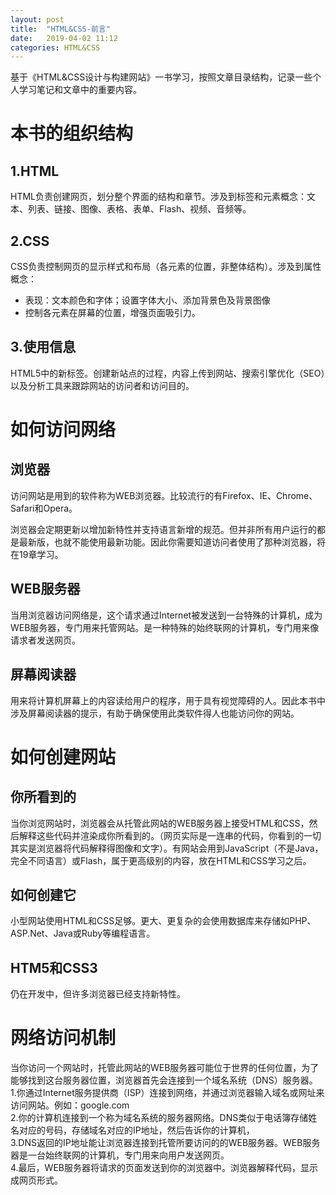 ```yaml
---
layout: post
title:  "HTML&CSS-前言"
date:   2019-04-02 11:12
categories: HTML&CSS
---
```


基于《HTML&CSS设计与构建网站》一书学习，按照文章目录结构，记录一些个人学习笔记和文章中的重要内容。

# 本书的组织结构

## 1.HTML

HTML负责创建网页，划分整个界面的结构和章节。涉及到标签和元素概念：文本、列表、链接、图像、表格、表单、Flash、视频、音频等。

## 2.CSS

CSS负责控制网页的显示样式和布局（各元素的位置，非整体结构）。涉及到属性概念：

* 表现：文本颜色和字体；设置字体大小、添加背景色及背景图像
* 控制各元素在屏幕的位置，增强页面吸引力。

## 3.使用信息

HTML5中的新标签。创建新站点的过程，内容上传到网站、搜索引擎优化（SEO）以及分析工具来跟踪网站的访问者和访问目的。

# 如何访问网络

## 浏览器

访问网站是用到的软件称为WEB浏览器。比较流行的有Firefox、IE、Chrome、Safari和Opera。

浏览器会定期更新以增加新特性并支持语言新增的规范。但并非所有用户运行的都是最新版，也就不能使用最新功能。因此你需要知道访问者使用了那种浏览器，将在19章学习。

## WEB服务器

当用浏览器访问网络是，这个请求通过Internet被发送到一台特殊的计算机，成为WEB服务器，专门用来托管网站。是一种特殊的始终联网的计算机，专门用来像请求者发送网页。

## 屏幕阅读器

用来将计算机屏幕上的内容读给用户的程序，用于具有视觉障碍的人。因此本书中涉及屏幕阅读器的提示，有助于确保使用此类软件得人也能访问你的网站。

# 如何创建网站

## 你所看到的

当你浏览网站时，浏览器会从托管此网站的WEB服务器上接受HTML和CSS，然后解释这些代码并渲染成你所看到的。（网页实际是一连串的代码，你看到的一切其实是浏览器将代码解释得图像和文字）。有网站会用到JavaScript（不是Java，完全不同语言）或Flash，属于更高级别的内容，放在HTML和CSS学习之后。

## 如何创建它

小型网站使用HTML和CSS足够。更大、更复杂的会使用数据库来存储如PHP、ASP.Net、Java或Ruby等编程语言。

## HTM5和CSS3

仍在开发中，但许多浏览器已经支持新特性。

# 网络访问机制

当你访问一个网站时，托管此网站的WEB服务器可能位于世界的任何位置，为了能够找到这台服务器位置，浏览器首先会连接到一个域名系统（DNS）服务器。
1.你通过Internet服务提供商（ISP）连接到网络，并通过浏览器输入域名或网址来访问网站。例如：google.com  
2.你的计算机连接到一个称为域名系统的服务器网络。DNS类似于电话簿存储姓名对应的号码，存储域名对应的IP地址，然后告诉你的计算机，  
3.DNS返回的IP地址能让浏览器连接到托管所要访问的的WEB服务器。WEB服务器是一台始终联网的计算机，专门用来向用户发送网页。  
4.最后，WEB服务器将请求的页面发送到你的浏览器中。浏览器解释代码，显示成网页形式。


